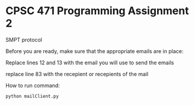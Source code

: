 # CPSC 471 Programming Assignment 2

SMPT protocol

Before you are ready, make sure that the appropriate emails are in place:

Replace lines 12 and 13 with the email you will use to send the emails

replace line 83 with the recepient or recepients of the mail

How to run command:

    python mailClient.py
